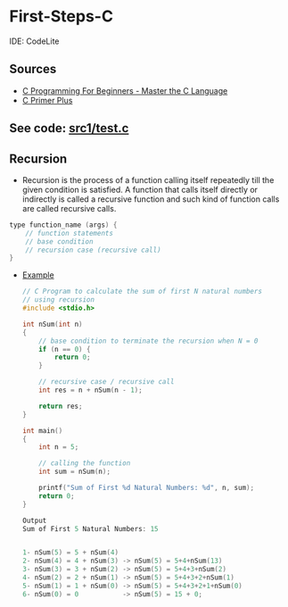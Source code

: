 # First-Steps-C

IDE: CodeLite

## Sources
- [C Programming For Beginners - Master the C Language](https://www.udemy.com/course/c-programming-for-beginners-/)
- [C Primer Plus](https://www.oreilly.com/library/view/c-primer-plus/9780133432398/)

## See code: [src1/test.c](https://github.com/asofcs/First-Steps-C/blob/b11-recursion/src1/test.c) 

## Recursion
- Recursion is the process of a function calling itself repeatedly till the given condition is satisfied. A function that calls itself directly or indirectly is called a recursive function and such kind of function calls are called recursive calls.

```c
type function_name (args) {
    // function statements
    // base condition
    // recursion case (recursive call)
}
```
- [Example](https://www.geeksforgeeks.org/c-recursion/)
  ```c
  // C Program to calculate the sum of first N natural numbers
  // using recursion
  #include <stdio.h>
  
  int nSum(int n)
  {
      // base condition to terminate the recursion when N = 0
      if (n == 0) {
          return 0;
      }
  
      // recursive case / recursive call
      int res = n + nSum(n - 1);
  
      return res;
  }
  
  int main()
  {
      int n = 5;
  
      // calling the function
      int sum = nSum(n);
  
      printf("Sum of First %d Natural Numbers: %d", n, sum);
      return 0;
  }
  
  Output
  Sum of First 5 Natural Numbers: 15


  1- nSum(5) = 5 + nSum(4)
  2- nSum(4) = 4 + nSum(3) -> nSum(5) = 5+4+nSum(13)
  3- nSum(3) = 3 + nSum(2) -> nSum(5) = 5+4+3+nSum(2)
  4- nSum(2) = 2 + nSum(1) -> nSum(5) = 5+4+3+2+nSum(1)
  5- nSum(1) = 1 + nSum(0) -> nSum(5) = 5+4+3+2+1+nSum(0)
  6- nSum(0) = 0           -> nSum(5) = 15 + 0;

  
  ```
